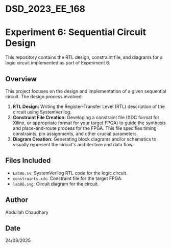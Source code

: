 # DSD_2023_EE_168
# Experiment 6: Sequential Circuit Design


This repository contains the RTL design, constraint file, and diagrams for a logic circuit implemented as part of Experiment 6.

## Overview

This project focuses on the design and implementation of a given sequential circuit. The design process involved:

1. **RTL Design:** Writing the Register-Transfer Level (RTL) description of the circuit using SystemVerilog.
2. **Constraint File Creation:** Developing a constraint file (XDC format for Xilinx, or appropriate format for your target FPGA) to guide the synthesis and place-and-route process for the FPGA.  This file specifies timing constraints, pin assignments, and other crucial parameters.
3. **Diagram Creation:** Generating block diagrams and/or schematics to visually represent the circuit's architecture and data flow.

## Files Included

*   `Lab06.sv`: SystemVerilog RTL code for the logic circuit.
*   `constraints.xdc`: Constraint file for the target FPGA.
*   `lab06.svg`: Circuit diagram for the circuit.

## Author

Abdullah Chaudhary

## Date

24/03/2025





